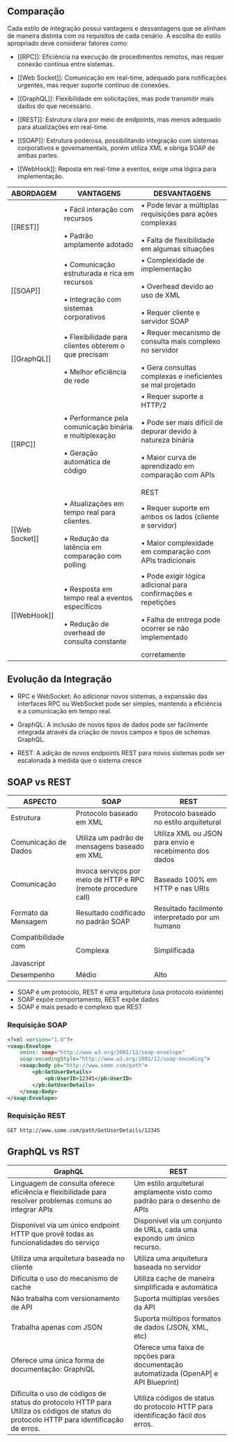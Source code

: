 
## Comparação

Cada estilo de integração possui vantagens e desvantagens que se alinham de maneira distinta com   os requisitos de cada cenário. A escolha do estilo apropriado deve considerar fatores como:

- [[RPC]]: Eficiência na execução de procedimentos remotos, mas requer conexão contínua entre sistemas.

- [[Web Socket]]: Comunicação em real-time, adequado para notificações urgentes, mas requer suporte contínuo de conexões.

- [[GraphQL]]: Flexibilidade em solicitações, mas pode transmitir mais dados do que necessário.

- [[REST]]: Estrutura clara por meio de endpoints, mas menos adequado para atualizações em real-time.
  
- [[SOAP]]: Estrutura poderosa, possibilitando integração com sistemas corporativos e governamentais, porém utiliza XML e obriga SOAP de ambas partes.

- [[WebHook]]: Reposta em real-time a eventos, exige uma lógica para implementação.

| ABORDAGEM      | VANTAGENS                                                                                          | DESVANTAGENS                                                                                                                                                         |
| -------------- | -------------------------------------------------------------------------------------------------- | -------------------------------------------------------------------------------------------------------------------------------------------------------------------- |
| [[REST]]       | • Fácil interação com recursos<br><br>• Padrão amplamente adotado                                  | • Pode levar a múltiplas requisições para ações complexas<br><br>• Falta de flexibilidade em algumas situações                                                       |
| [[SOAP]]       | • Comunicação estruturada e rica em recursos<br><br>• Integração com sistemas corporativos         | • Complexidade de implementação<br><br>• Overhead devido ao uso de XML<br><br>• Requer cliente e servidor SOAP                                                       |
| [[GraphQL]]    | • Flexibilidade para clientes obterem o que precisam<br><br>• Melhor eficiência de rede            | • Requer mecanismo de consulta mais complexo no servidor<br><br>• Gera consultas complexas e ineficientes se mal projetado                                           |
| [[RPC]]        | • Performance pela comunicação binária e multiplexação<br><br>• Geração automática de código       | • Requer suporte a HTTP/2<br><br>• Pode ser mais difícil de depurar devido à natureza binária<br><br>• Maior curva de aprendizado em comparação com APls<br><br>REST |
| [[Web Socket]] | • Atualizações em tempo real para clientes.<br><br>• Redução da latência em comparação com polling | • Requer suporte em ambos os lados (cliente e servidor)<br><br>• Maior complexidade em comparação com APls tradicionais                                              |
| [[WebHook]]    | • Resposta em tempo real a eventos específicos<br><br>• Redução de overhead de consulta constante  | • Pode exigir lógica adicional para confirmações e repetições<br><br>• Falha de entrega pode ocorrer se não implementado<br><br>corretamente                         |

## Evolução da Integração

- RPC e WebSocket: Ao adicionar novos sistemas, a expansaão das interfaces RPC ou WebSocket pode ser simples, mantendo a eficiência e a comunicação em tempo real.

- GraphQL: A inclusão de novos tipos de dados pode ser facilmente integrada através da criação de novos campos e tipos de schemas GraphQL.

- REST: A adição de novos endpoints REST para novos sistemas pode ser escalonada à medida que o sistema cresce

## SOAP vs REST

| ASPECTO                               | SOAP                                                           | REST                                                   |
| ------------------------------------- | -------------------------------------------------------------- | ------------------------------------------------------ |
| Estrutura                             | Protocolo baseado em XML                                       | Protocolo baseado no estilo arquitetural               |
| Comunicação de Dados                  | Utiliza um padrão de mensagens baseado em XML                  | Utiliza XML ou JSON para envio e recebimento dos dados |
| Comunicação                           | Invoca serviços por meio de HTTP e RPC (remote procedure call) | Baseado 100% em HTTP e nas URIs                        |
| Formato da Mensagem                   | Resultado codificado no padrão SOAP                            | Resultado facilmente interpretado por um humano        |
| Compatibilidade com<br><br>Javascript | Complexa                                                       | Simplificada                                           |
| Desempenho                            | Médio                                                          | Alto                                                   |
- SOAP é um protocolo, REST é uma arquitetura (usa protocolo existente)
- SOAP expõe comportamento, REST expõe dados
- SOAP é mais pesado e complexo que REST

### Requisição SOAP

```xml
<?xml version="1.0"?>
<soap:Envelope 
	xmins: soap="http://www.w3.org/2001/12/soap-envelope"
	soap:encodingStyle="http://www.w3.org/2001/12/soap-encoding">
	<soap:body pb="http://www.some.com/path">
		<pb:GetUserDetails>
			<pb:UserID>12345</pb:UserID>
		</pb:GetUserDetails>
	</soap:Body> 
</soap:Envelope>
```
### Requisição REST

```HTTP
GET http://www.some.com/path/GetUserDetails/12345
```

## GraphQL vs RST

| GraphQL                                                                                                                                 | REST                                                                                  |
| --------------------------------------------------------------------------------------------------------------------------------------- | ------------------------------------------------------------------------------------- |
| Linguagem de consulta oferece eficiência e flexibilidade para resolver problemas comuns ao integrar APls                                | Um estilo arquitetural amplamente visto como padrão para o desenho de APls            |
| Disponível via um único endpoint HTTP que provê todas as funcionalidades do serviço                                                     | Disponível via um conjunto de URLs, cada uma expondo um único recurso.                |
| Utiliza uma arquitetura baseada no cliente                                                                                              | Utiliza uma arquitetura baseada no servidor                                           |
| Dificulta o uso do mecanismo de cache                                                                                                   | Utiliza cache de maneira simplificada e automática                                    |
| Não trabalha com versionamento de API                                                                                                   | Suporta múltiplas versões da API                                                      |
| Trabalha apenas com JSON                                                                                                                | Suporta múltipos formatos de dados (JSON, XML, etc)                                   |
| Oferece uma única forma de documentação: GraphiQL                                                                                       | Oferece uma faixa de opções para documentação automatizada (OpenAP\| e API Blueprint) |
| Dificulta o uso de códigos de status do protocolo HTTP para Utiliza os códigos de status do protocolo HTTP para identificação de erros. | Utiliza códigos de status do protocolo HTTP para identificação fácil dos erros.       |
